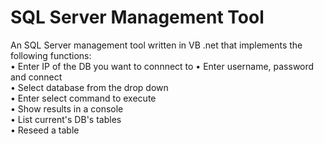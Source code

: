 # SQL Server Management Tool
An SQL Server management tool written in VB .net that implements the following functions:  
• Enter IP of the DB you want to connnect to
• Enter username, password and connect  
• Select database from the drop down  
• Enter select command to execute  
• Show results in a console  
• List current's DB's tables  
• Reseed a table  
